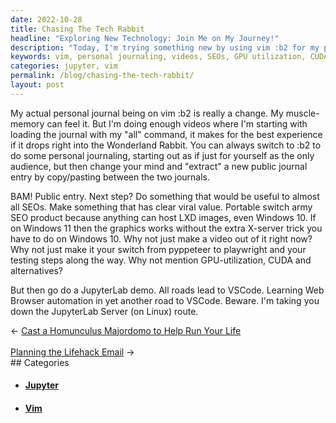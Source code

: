 ```yaml
---
date: 2022-10-28
title: Chasing The Tech Rabbit
headline: "Exploring New Technology: Join Me on My Journey!"
description: "Today, I'm trying something new by using vim :b2 for my personal journaling and creating videos to show the best experiences. I'm also creating something that would be useful to SEOs, exploring GPU utilization, CUDA and alternatives, and doing a JupyterLab demo. Join me on my journey and learn more about these topics!"
keywords: vim, personal journaling, videos, SEOs, GPU utilization, CUDA, alternatives, JupyterLab, JupyterLab Server, portable switch army SEO product
categories: jupyter, vim
permalink: /blog/chasing-the-tech-rabbit/
layout: post
---
```



My actual personal journal being on vim :b2 is really a change. My
muscle-memory can feel it. But I'm doing enough videos where I'm starting with
loading the journal with my "all" command, it makes for the best experience if
it drops right into the Wonderland Rabbit. You can always switch to :b2 to do
some personal journaling, starting out as if just for yourself as the only
audience, but then change your mind and "extract" a new public journal entry by
copy/pasting between the two journals.

BAM! Public entry. Next step? Do something that would be useful to almost all
SEOs. Make something that has clear viral value. Portable switch army SEO
product because anything can host LXD images, even Windows 10. If on Windows 11
then the graphics works without the extra X-server trick you have to do on
Windows 10. Why not just make a video out of it right now? Why not just make it
your switch from pyppeteer to playwright and your testing steps along the way.
Why not mention GPU-utilization, CUDA and alternatives?

But then go do a JupyterLab demo. All roads lead to VSCode. Learning Web
Browser automation in yet another road to VSCode. Beware. I'm taking you down
the JupyterLab Server (on Linux) route.


<div class="arrow-links"><div class="post-nav-prev"><span class="arrow">&larr;&nbsp;</span><a href="/blog/cast-a-homunculus-majordomo-to-help-run-your-life/">Cast a Homunculus Majordomo to Help Run Your Life</a></div> &nbsp; <div class="post-nav-next"><a href="/blog/planning-the-lifehack-email/">Planning the Lifehack Email</a><span class="arrow">&nbsp;&rarr;</span></div></div>
## Categories

<ul>
<li><h4><a href='/jupyter/'>Jupyter</a></h4></li>
<li><h4><a href='/vim/'>Vim</a></h4></li></ul>